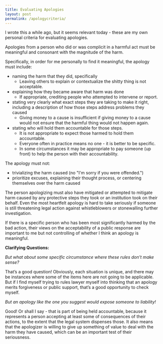 ```yaml
---
title: Evaluating Apologies
layout: post
permalink: /apologycriteria/
---
```


I wrote this a while ago, but it seems relevant today - these are my own personal criteria for evaluating apologies. 

Apologies from a person who did or was complicit in a harmful act must be meaningful and consonant with the magnitude of the harm.

Specifically, in order for me personally to find it meaningful, the apology must include:

*   naming the harm that they did, specifically 
    *   Leaving others to explain or contextualize the shitty thing is not acceptable.
*   explaining how they became aware that harm was done 
    *   If appropriate, crediting people who attempted to intervene or report.
*   stating very clearly what exact steps they are taking to make it right, including a description of how those steps address problems they caused
    *   Giving money to a cause is insufficient if giving money to a cause would not ensure that the harmful thing would not happen again.
*   stating who will hold them accountable for those steps. 
    *   It is not appropriate to expect those harmed to hold them accountable.
    *   Everyone often in practice means no one - it is better to be specific.
    *   In some circumstances it may be appropriate to pay someone (up front) to help the person with their accountability.

The apology must not:

*   trivializing the harm caused (no "I'm sorry if you were offended.")
*   prioritize excuses, explaining their thought process, or centering themselves over the harm caused

The person apologizing must also have mitigated or attempted to mitigate harm caused by any protective steps they took or an institution took on their behalf. Even the most heartfelt apology is hard to take seriously if someone is still threatening legal action against whistleblowers or stonewalling further investigation. 

If there is a specific person who has been most significantly harmed by the bad action, their views on the acceptability of a public response are important to me but not controlling of whether I think an apology is meaningful.

**Clarifying Questions:**

_But what about some specific circumstance where these rules don’t make sense?_

That’s a good question! Obviously, each situation is unique, and there may be instances where some of the items here are not going to be applicable. But if I find myself trying to rules lawyer myself into thinking that an apology merits forgiveness or public support, that’s a good opportunity to check myself.

_But an apology like the one you suggest would expose someone to liability!_

Good! Or shall I say - that is part of being held accountable, because it represents a person accepting at least some of consequences of their actions, to the extent that the legal system dispenses those. It also means that the apologizer is willing to give up something of value to deal with the harm they have caused, which can be an important test of their seriousness.
